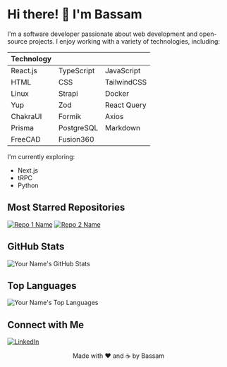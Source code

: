 <!-- Header -->

# Hi there! 👋 I'm Bassam

<!-- Introduction -->

I'm a software developer passionate about web development and open-source projects. I enjoy working with a variety of technologies, including:

| Technology |            |             |
| ---------- | ---------- | ----------- |
| React.js   | TypeScript | JavaScript  |
| HTML       | CSS        | TailwindCSS |
| Linux      | Strapi     | Docker      |
| Yup        | Zod        | React Query |
| ChakraUI   | Formik     | Axios       |
| Prisma     | PostgreSQL | Markdown    |
| FreeCAD    | Fusion360  |             |

I'm currently exploring:

- Next.js
- tRPC
- Python

<!-- Most Starred Repositories -->

## Most Starred Repositories

[![Repo 1 Name](https://github-readme-stats.vercel.app/api/pin/?username=bassamanator&repo=Sovol-SV06-firmware&theme=radical)](https://github.com/bassamanator/Sovol-SV06-firmware)
[![Repo 2 Name](https://github-readme-stats.vercel.app/api/pin/?username=bassamanator&repo=everything-sovol-sv06&theme=radical)](https://github.com/bassamanator/everything-sovol-sv06)

<!-- GitHub Stats -->

## GitHub Stats

![Your Name's GitHub Stats](https://github-readme-stats.vercel.app/api?username=bassamanator&show_icons=true&theme=radical)

<!-- Languages -->

## Top Languages

![Your Name's Top Languages](https://github-readme-stats.vercel.app/api/top-langs/?username=bassamanator&theme=radical)

<!-- Connect with Me -->

## Connect with Me

[![LinkedIn](https://img.shields.io/badge/LinkedIn-Profile-informational?style=flat-square&logo=linkedin&logoColor=white&color=blue)](www.linkedin.com/in/bassam-husain-93b3591a3)

<!-- [![Portfolio](https://img.shields.io/badge/Portfolio-Website-informational?style=flat-square&logo=dev.to&logoColor=white&color=black)](https://your-portfolio-website.com) -->

<!-- Footer -->
<p align="center">
    Made with ❤️ and ☕ by Bassam
</p>
